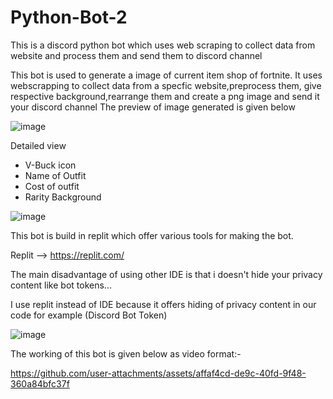 # Python-Bot-2
This is a discord python bot which uses web scraping to collect data from website and process them and send them to discord channel

This bot is used to generate a image of current item shop of fortnite. It uses webscrapping to collect data from a specfic website,preprocess them, give respective background,rearrange them and create a png image and send it your discord channel
The preview of image generated is given below

![image](https://github.com/user-attachments/assets/59a14933-5c85-4ef9-8404-3c844ecf6064)

Detailed view
 - V-Buck icon
 - Name of Outfit
 - Cost of outfit
 - Rarity Background

![image](https://github.com/user-attachments/assets/d4485d3a-6b10-4251-b7f3-d969c1665dce)


This bot is build in replit which offer various tools for making the bot.

Replit --> https://replit.com/

The main disadvantage of using other IDE is that i doesn't hide your privacy content like bot tokens... 

  
I use replit instead of IDE because it offers hiding of privacy content in our code for example (Discord Bot Token)

![image](https://github.com/user-attachments/assets/488c5a62-4052-4f1d-ae86-ac4dddd87b57)


The working of this bot is given below as video format:-

   


https://github.com/user-attachments/assets/affaf4cd-de9c-40fd-9f48-360a84bfc37f

